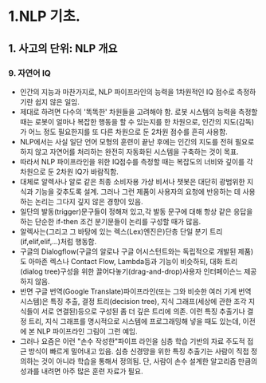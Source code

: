 # 1.NLP 기초.
## 1. 사고의 단위: NLP 개요
### 9. 자연어 IQ
- 인간의 지능과 마찬가지로, NLP 파이프라인의 능력을 1차원적인 IQ 점수로 측정하기란 쉽지 않은 일임.
- 제대로 하려면 다수의 '똑똑한' 차원들을 고려해야 함. 로봇 시스템의 능력을 측정할 때는 로봇이 얼마나 복잡한 행동을 할 수 있는지를 한 차원으로, 인간의 지도(감독)가 어느 정도 필요한지를 또 다른 차원으로 둔 2차원 점수를 흔히 사용함.
- NLP에서는 사실 일단 언어 모형의 훈련이 끝난 후에는 인간의 지도를 전혀 필요로 하지 않고 자연어를 처리하는 완전히 자동화된 시스템을 구축하는 것이 목표.
- 따라서 NLP 파이프라인을 위한 IQ점수를 측정할 때는 복잡도의 너비와 깊이를 각 차원으로 둔 2차원 IQ가 바람직함.
- 대체로 알렉사나 알로 같은 최종 소비자용 가상 비서나 챗봇은 대단히 광범위한 지식과 기능을 갖추도록 설계. 그러나 그런 제품이 사용자의 요청에 반응하는 데 사용하는 논리는 그다지 깊지 않은 경향이 있음.
- 일단의 발동(trigger)문구들이 정해져 있고,각 발동 문구에 대해 항상 같은 응답을 하는 단순한 if-then 조건 분기문들이 논리를 구성할 때가 많음. 
- 알렉사는(그리고 그 바탕에 있는 렉스(Lex)엔진은)단층 단일 분기 트리(if,elif,elif,...)처럼 행동함.
- 구글의 Dialogflow(구글의 알로나 구글 어시스턴트와는 독립적으로 개발된 제품)도 아마존 렉스나 Contact Flow, Lambda등과 기능이 비슷하되, 대화 트리(dialog tree)구성을 위한 끌어다놓기(drag-and-drop)사용자 인터페이슨느 제공하지 않음.
- 반면 구글 번역(Google Translate)파이프라인(또는 그와 비슷한 여러 기계 번역 시스템)은 특징 추출, 결정 트리(decision tree), 지식 그래프(세상에 관한 조각 지식들이 서로 연결된)등으로 구성된 좀 더 깊은 트리에 의존. 이런 특징 추출기나 결정 트리, 지식 그래프를 명시적으로 시스템에 프로그래밍해 넣을 때도 있는데, 이전에 본 NLP 파이프라인 그림이 그런 예임.
- 그러나 요즘은 이런 "손수 작성한"파이프 라인을 심층 학습 기반의 자료 주도적 접근 방식이 빠르게 밀어내고 있음. 심층 신경망을 위한 특징 추출기는 사람이 직접 정의하는 것이 아니라 학습을 통해서 정의됨. 단, 사람이 손수 설계한 알고리즘 만큼의 성과를 내려면 아주 많은 훈련 자료가 필요.